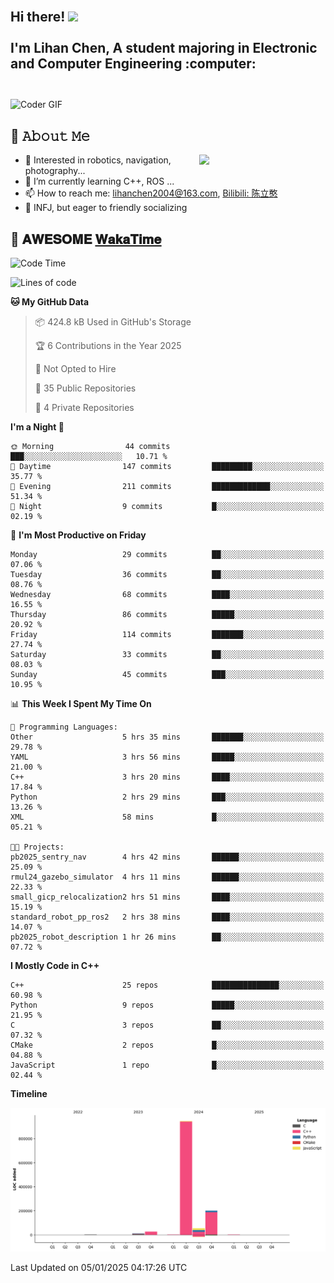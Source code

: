 <h2 align="left">
 <abc>
  <br>Hi there! <img src="https://user-images.githubusercontent.com/42378118/110234147-e3259600-7f4e-11eb-95be-0c4047144dea.gif" width="30"><br>
  <br> I'm Lihan Chen, A student majoring in Electronic and Computer Engineering :computer:<br>
  <br>
 </abc>
</h2>

<img align="center" src="https://media.giphy.com/media/SWoSkN6DxTszqIKEqv/giphy.gif" alt="Coder GIF" width="500">

## :book: 𝙰𝚋𝚘𝚞𝚝 𝙼𝚎

<img align="right" width="40%" src="https://github-readme-stats.vercel.app/api?username=LihanChen2004&show_icons=true&icon_color=CE1D2D&text_color=718096&bg_color=ffffff&hide_title=true" />

- 🌟 Interested in robotics, navigation, photography...
- 🌱 I’m currently learning C++, ROS ... 
- 📫 How to reach me: lihanchen2004@163.com, [Bilibili: 陈立憨](https://space.bilibili.com/170786212)
- 👯 INFJ, but eager to friendly socializing

## 📜 𝐀𝐖𝐄𝐒𝐎𝐌𝐄 [𝐖𝐚𝐤𝐚𝐓𝐢𝐦𝐞](https://github.com/anmol098/waka-readme-stats)

<!--START_SECTION:waka-->
![Code Time](http://img.shields.io/badge/Code%20Time-555%20hrs%2048%20mins-blue)

![Lines of code](https://img.shields.io/badge/From%20Hello%20World%20I%27ve%20Written-1.2%20million%20lines%20of%20code-blue)

**🐱 My GitHub Data** 

> 📦 424.8 kB Used in GitHub's Storage 
 > 
> 🏆 6 Contributions in the Year 2025
 > 
> 🚫 Not Opted to Hire
 > 
> 📜 35 Public Repositories 
 > 
> 🔑 4 Private Repositories 
 > 
**I'm a Night 🦉** 

```text
🌞 Morning                44 commits          ███░░░░░░░░░░░░░░░░░░░░░░   10.71 % 
🌆 Daytime                147 commits         █████████░░░░░░░░░░░░░░░░   35.77 % 
🌃 Evening                211 commits         █████████████░░░░░░░░░░░░   51.34 % 
🌙 Night                  9 commits           █░░░░░░░░░░░░░░░░░░░░░░░░   02.19 % 
```
📅 **I'm Most Productive on Friday** 

```text
Monday                   29 commits          ██░░░░░░░░░░░░░░░░░░░░░░░   07.06 % 
Tuesday                  36 commits          ██░░░░░░░░░░░░░░░░░░░░░░░   08.76 % 
Wednesday                68 commits          ████░░░░░░░░░░░░░░░░░░░░░   16.55 % 
Thursday                 86 commits          █████░░░░░░░░░░░░░░░░░░░░   20.92 % 
Friday                   114 commits         ███████░░░░░░░░░░░░░░░░░░   27.74 % 
Saturday                 33 commits          ██░░░░░░░░░░░░░░░░░░░░░░░   08.03 % 
Sunday                   45 commits          ███░░░░░░░░░░░░░░░░░░░░░░   10.95 % 
```


📊 **This Week I Spent My Time On** 

```text
💬 Programming Languages: 
Other                    5 hrs 35 mins       ███████░░░░░░░░░░░░░░░░░░   29.78 % 
YAML                     3 hrs 56 mins       █████░░░░░░░░░░░░░░░░░░░░   21.00 % 
C++                      3 hrs 20 mins       ████░░░░░░░░░░░░░░░░░░░░░   17.84 % 
Python                   2 hrs 29 mins       ███░░░░░░░░░░░░░░░░░░░░░░   13.26 % 
XML                      58 mins             █░░░░░░░░░░░░░░░░░░░░░░░░   05.21 % 

🐱‍💻 Projects: 
pb2025_sentry_nav        4 hrs 42 mins       ██████░░░░░░░░░░░░░░░░░░░   25.09 % 
rmul24_gazebo_simulator  4 hrs 11 mins       ██████░░░░░░░░░░░░░░░░░░░   22.33 % 
small_gicp_relocalization2 hrs 51 mins       ████░░░░░░░░░░░░░░░░░░░░░   15.19 % 
standard_robot_pp_ros2   2 hrs 38 mins       ████░░░░░░░░░░░░░░░░░░░░░   14.07 % 
pb2025_robot_description 1 hr 26 mins        ██░░░░░░░░░░░░░░░░░░░░░░░   07.72 % 
```

**I Mostly Code in C++** 

```text
C++                      25 repos            ███████████████░░░░░░░░░░   60.98 % 
Python                   9 repos             █████░░░░░░░░░░░░░░░░░░░░   21.95 % 
C                        3 repos             ██░░░░░░░░░░░░░░░░░░░░░░░   07.32 % 
CMake                    2 repos             █░░░░░░░░░░░░░░░░░░░░░░░░   04.88 % 
JavaScript               1 repo              █░░░░░░░░░░░░░░░░░░░░░░░░   02.44 % 
```



**Timeline**

![Lines of Code chart](https://raw.githubusercontent.com/LihanChen2004/LihanChen2004/main/assets/bar_graph.png)


 Last Updated on 05/01/2025 04:17:26 UTC
<!--END_SECTION:waka-->

<!--
**LihanChen2004/LihanChen2004** is a ✨ _special_ ✨ repository because its `README.md` (this file) appears on your GitHub profile.

Here are some ideas to get you started:

- 🔭 I’m currently working on ...
- 🌱 I’m currently learning ...
- 👯 I’m looking to collaborate on ...
- 🤔 I’m looking for help with ...
- 💬 Ask me about ...
- 📫 How to reach me: ...
- 😄 Pronouns: ...
- ⚡ Fun fact: ...
-->
